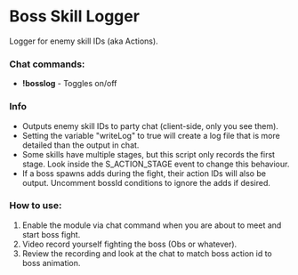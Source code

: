 # Boss Skill Logger

Logger for enemy skill IDs (aka Actions). 

### Chat commands:
* **!bosslog** - Toggles on/off

### Info
* Outputs enemy skill IDs to party chat (client-side, only you see them).
* Setting the variable "writeLog" to true will create a log file that is more detailed than the output in chat.
* Some skills have multiple stages, but this script only records the first stage. Look inside the S_ACTION_STAGE event to change this behaviour.
* If a boss spawns adds during the fight, their action IDs will also be output. Uncomment bossId conditions to ignore the adds if desired.

### How to use:
1. Enable the module via chat command when you are about to meet and start boss fight. 
2. Video record yourself fighting the boss (Obs or whatever). 
3. Review the recording and look at the chat to match boss action id to boss animation.
